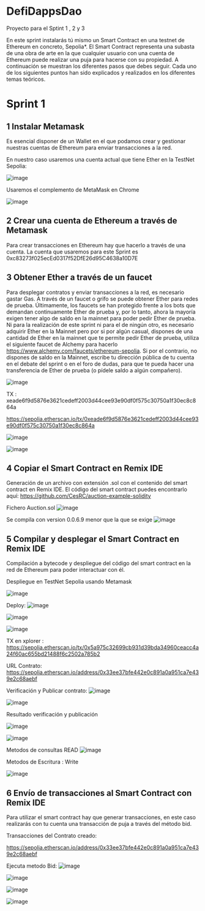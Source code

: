 # DefiDappsDao
Proyecto para el Sptint 1 , 2 y 3

En este sprint instalarás tú mismo un Smart Contract en una testnet de Ethereum en concreto, Sepolia*.  El Smart Contract representa una subasta de una obra de arte en la que cualquier usuario con una cuenta de Ethereum puede realizar una puja para hacerse con su propiedad. A continuación se muestran los diferentes pasos que debes seguir. Cada uno de los siguientes puntos han sido explicados y realizados en los diferentes temas teóricos.

# Sprint 1
## 1 Instalar Metamask

Es esencial disponer de un Wallet en el que podamos crear y gestionar nuestras cuentas de Ethereum para enviar transacciones a la red.

En nuestro caso usaremos una cuenta actual que tiene Ether en la TestNet Sepolia:

![image](https://github.com/richpob/DefiDappsDao/assets/133718913/c24c49e7-6a00-4650-993f-42a941d49254)

Usaremos el complemento de MetaMask en Chrome

![image](https://github.com/richpob/DefiDappsDao/assets/133718913/571fd9c0-0357-44c8-9619-48960efad656)


## 2 Crear una cuenta de Ethereum a través de Metamask

Para crear transacciones en Ethereum hay que hacerlo a través de una cuenta. La cuenta que usaremos para este Sprint es 0xc83273f025ecEd0317f52DfE26d95C4638a10D7E


## 3 Obtener Ether a través de un faucet

Para desplegar contratos y enviar transacciones a la red, es necesario gastar Gas. A través de un faucet o grifo se puede obtener Ether para redes de prueba. Últimamente, los faucets se han protegido frente a los bots que demandan continuamente Ether de prueba y, por lo tanto, ahora la mayoría exigen tener algo de saldo en la mainnet para poder pedir Ether de prueba. Ni para la realización de este sprint ni para el de ningún otro, es necesario adquirir Ether en la Mainnet pero por si por algún casual, dispones de una cantidad de Ether en la mainnet que te permite pedir Ether de prueba, utiliza el siguiente faucet de Alchemy para hacerlo https://www.alchemy.com/faucets/ethereum-sepolia. Si por el contrario, no dispones de saldo en la Mainnet, escribe tu dirección pública de tu cuenta en el debate del sprint o en el foro de dudas, para que te pueda hacer una transferencia de Ether de prueba (o pídele saldo a algún compañero).

![image](https://github.com/richpob/DefiDappsDao/assets/133718913/97c6422e-2ec3-44a2-b517-994d72f29232)

TX : xeade6f9d5876e3621cedeff2003d44cee93e90df0f575c30750a1f30ec8c864a

https://sepolia.etherscan.io/tx/0xeade6f9d5876e3621cedeff2003d44cee93e90df0f575c30750a1f30ec8c864a

![image](https://github.com/richpob/DefiDappsDao/assets/133718913/efc802e1-6f23-4755-ac90-18cbe0615c22)

![image](https://github.com/richpob/DefiDappsDao/assets/133718913/c14e3194-b37b-4381-92f1-137ecf52ab50)




## 4 Copiar el Smart Contract en Remix IDE

Generación de un archivo con extensión .sol con el contenido del smart contract en Remix IDE. El código del smart contract puedes encontrarlo aquí: https://github.com/CesRC/auction-example-solidity

Fichero Auction.sol
![image](https://github.com/richpob/DefiDappsDao/assets/133718913/b3582dc8-3b29-45de-973a-fcdf89213b42)


Se compila con version 0.0.6.9 menor que la que se exige
![image](https://github.com/richpob/DefiDappsDao/assets/133718913/2349b978-d1e8-446f-bc01-3431d2477390)




## 5 Compilar y desplegar el Smart Contract en Remix IDE

Compilación a bytecode y despliegue del código del smart contract en la red de Ethereum para poder interactuar con él.

Despliegue en TestNet Sepolia usando Metamask

![image](https://github.com/richpob/DefiDappsDao/assets/133718913/a1ee962c-85e6-4fd0-875a-b6f919e1584c)

Deploy:
![image](https://github.com/richpob/DefiDappsDao/assets/133718913/5a5a8871-d34a-4142-88fd-937469d54b4c)

![image](https://github.com/richpob/DefiDappsDao/assets/133718913/abe1dd29-19f6-4ec5-9426-f97a2d222df6)

![image](https://github.com/richpob/DefiDappsDao/assets/133718913/4dac4faa-9533-4fdf-bdaa-51c1fdd2ab32)

TX en xplorer :
https://sepolia.etherscan.io/tx/0x5a975c32699cb931d39bda34960ceacc4a24f60ac655bd21488f6c2502a785b2

URL Contrato: 
https://sepolia.etherscan.io/address/0x33ee37bfe442e0c891a0a951ca7e439e2c68aebf

Verificación y Publicar contrato:
![image](https://github.com/richpob/DefiDappsDao/assets/133718913/d82be0d3-3130-44b1-8619-ce7ba508ac61)

![image](https://github.com/richpob/DefiDappsDao/assets/133718913/fc15dbd2-bfe0-4153-841d-ad8e804f394d)

Resultado verificación y publicación

![image](https://github.com/richpob/DefiDappsDao/assets/133718913/7348cb64-d076-4c82-b26f-7ecb5ff4a03f)

![image](https://github.com/richpob/DefiDappsDao/assets/133718913/871efb62-d65f-46c9-a300-11f13872deaf)

Metodos de consultas READ
![image](https://github.com/richpob/DefiDappsDao/assets/133718913/5c87ed59-59e0-404b-a0d4-8d8adf6ed7ef)


Metodos de Escritura : Write

![image](https://github.com/richpob/DefiDappsDao/assets/133718913/4553808f-4ace-471f-a696-a640cd18dd09)





## 6 Envío de transacciones al Smart Contract con Remix IDE

Para utilizar el smart contract hay que generar transacciones, en este caso realizarás con tu cuenta una transacción de puja a través del método bid.

Transacciones del Contrato creado:

https://sepolia.etherscan.io/address/0x33ee37bfe442e0c891a0a951ca7e439e2c68aebf

Ejecuta metodo Bid:
![image](https://github.com/richpob/DefiDappsDao/assets/133718913/5b280809-1dd8-4e6e-b9cf-2437ef4fb78c)

![image](https://github.com/richpob/DefiDappsDao/assets/133718913/2eb080e1-c044-43f8-9884-41ea0912bcf6)


![image](https://github.com/richpob/DefiDappsDao/assets/133718913/9145030c-fdde-4fa5-aaf7-837356a5c9e5)

![image](https://github.com/richpob/DefiDappsDao/assets/133718913/260d5d93-63cd-4ce7-9953-cf70823fb467)



